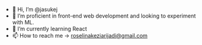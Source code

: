 - 👋 Hi, I’m @jasukej
- 👀 I’m proficient in front-end web development and looking to experiment with ML.
- 🌱 I’m currently learning React
- 📫 How to reach me -> roselinakeziarijadi@gmail.com

<!---
jasukej/jasukej is a ✨ special ✨ repository because its `README.md` (this file) appears on your GitHub profile.
You can click the Preview link to take a look at your changes.
--->
